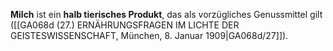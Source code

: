 
**Milch** ist ein **halb tierisches Produkt**, das als vorzügliches Genussmittel gilt ([[GA068d (27.) ERNÄHRUNGSFRAGEN IM LICHTE DER GEISTESWISSENSCHAFT, München, 8. Januar 1909|GA068d/27]]).
